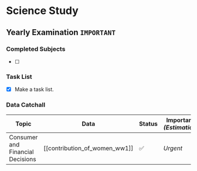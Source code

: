 # Science Study
## Yearly Examination `IMPORTANT`
### Completed Subjects
- [ ] 
### Task List
- [x] Make a task list.
### Data Catchall
| Topic | Data | Status | Importance *(Estimations)* |
| --- | --- | --- | --- |
|Consumer and Financial Decisions| [[contribution_of_women_ww1]] | ✅ | *Urgent* | 